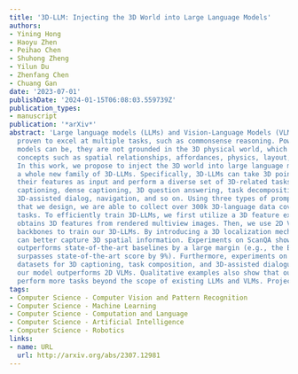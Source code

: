```yaml
---
title: '3D-LLM: Injecting the 3D World into Large Language Models'
authors:
- Yining Hong
- Haoyu Zhen
- Peihao Chen
- Shuhong Zheng
- Yilun Du
- Zhenfang Chen
- Chuang Gan
date: '2023-07-01'
publishDate: '2024-01-15T06:08:03.559739Z'
publication_types:
- manuscript
publication: '*arXiv*'
abstract: 'Large language models (LLMs) and Vision-Language Models (VLMs) have been
  proven to excel at multiple tasks, such as commonsense reasoning. Powerful as these
  models can be, they are not grounded in the 3D physical world, which involves richer
  concepts such as spatial relationships, affordances, physics, layout, and so on.
  In this work, we propose to inject the 3D world into large language models and introduce
  a whole new family of 3D-LLMs. Specifically, 3D-LLMs can take 3D point clouds and
  their features as input and perform a diverse set of 3D-related tasks, including
  captioning, dense captioning, 3D question answering, task decomposition, 3D grounding,
  3D-assisted dialog, navigation, and so on. Using three types of prompting mechanisms
  that we design, we are able to collect over 300k 3D-language data covering these
  tasks. To efficiently train 3D-LLMs, we first utilize a 3D feature extractor that
  obtains 3D features from rendered multiview images. Then, we use 2D VLMs as our
  backbones to train our 3D-LLMs. By introducing a 3D localization mechanism, 3D-LLMs
  can better capture 3D spatial information. Experiments on ScanQA show that our model
  outperforms state-of-the-art baselines by a large margin (e.g., the BLEU-1 score
  surpasses state-of-the-art score by 9%). Furthermore, experiments on our held-in
  datasets for 3D captioning, task composition, and 3D-assisted dialogue show that
  our model outperforms 2D VLMs. Qualitative examples also show that our model could
  perform more tasks beyond the scope of existing LLMs and VLMs. Project Page: : https://vis-www.cs.umass.edu/3dllm/.'
tags:
- Computer Science - Computer Vision and Pattern Recognition
- Computer Science - Machine Learning
- Computer Science - Computation and Language
- Computer Science - Artificial Intelligence
- Computer Science - Robotics
links:
- name: URL
  url: http://arxiv.org/abs/2307.12981
---
```

